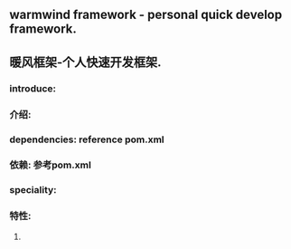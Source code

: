 ## warmwind framework - personal quick develop framework.
## 暖风框架-个人快速开发框架.

### introduce:
### 介绍:

> 

### dependencies: reference pom.xml
### 依赖: 参考pom.xml

### speciality:
### 特性:

1. 

